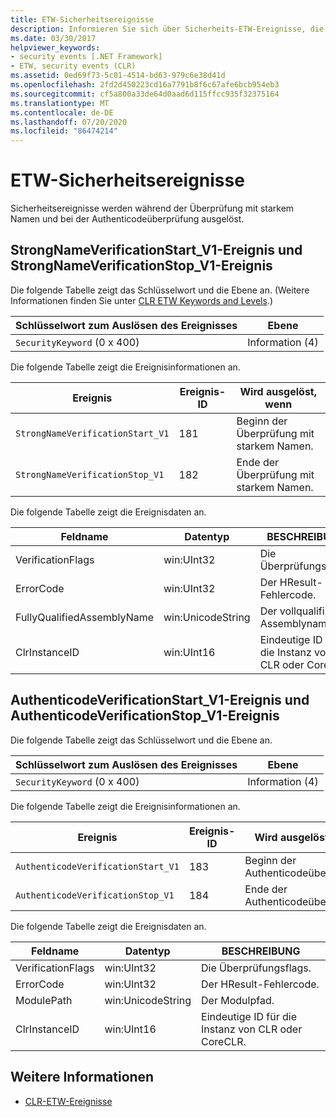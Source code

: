 ```yaml
---
title: ETW-Sicherheitsereignisse
description: Informieren Sie sich über Sicherheits-ETW-Ereignisse, die bei der Überprüfung starker Namen und bei der authenticodeüberprüfung in .net ausgelöst werden
ms.date: 03/30/2017
helpviewer_keywords:
- security events [.NET Framework]
- ETW, security events (CLR)
ms.assetid: 0ed69f73-5c01-4514-bd63-979c6e38d41d
ms.openlocfilehash: 2fd2d450223cd16a7791b8f6c67afe6bcb954eb3
ms.sourcegitcommit: cf5a800a33de64d0aad6d115ffcc935f32375164
ms.translationtype: MT
ms.contentlocale: de-DE
ms.lasthandoff: 07/20/2020
ms.locfileid: "86474214"
---
```

# <a name="security-etw-events"></a>ETW-Sicherheitsereignisse

Sicherheitsereignisse werden während der Überprüfung mit starkem Namen und bei der Authenticodeüberprüfung ausgelöst.  

## <a name="strongnameverificationstart_v1-and-strongnameverificationstop_v1-events"></a>StrongNameVerificationStart_V1-Ereignis und StrongNameVerificationStop_V1-Ereignis  
 Die folgende Tabelle zeigt das Schlüsselwort und die Ebene an. (Weitere Informationen finden Sie unter [CLR ETW Keywords and Levels](clr-etw-keywords-and-levels.md).)  
  
|Schlüsselwort zum Auslösen des Ereignisses|Ebene|  
|-----------------------------------|-----------|  
|`SecurityKeyword` (0 x 400)|Information (4)|  
  
 Die folgende Tabelle zeigt die Ereignisinformationen an.  
  
|Ereignis|Ereignis-ID|Wird ausgelöst, wenn|  
|-----------|--------------|-----------------|  
|`StrongNameVerificationStart_V1`|181|Beginn der Überprüfung mit starkem Namen.|  
|`StrongNameVerificationStop_V1`|182|Ende der Überprüfung mit starkem Namen.|  
  
 Die folgende Tabelle zeigt die Ereignisdaten an.  
  
|Feldname|Datentyp|BESCHREIBUNG|  
|----------------|---------------|-----------------|  
|VerificationFlags|win:UInt32|Die Überprüfungsflags.|  
|ErrorCode|win:UInt32|Der HResult-Fehlercode.|  
|FullyQualifiedAssemblyName|win:UnicodeString|Der vollqualifizierte Assemblyname.|  
|ClrInstanceID|win:UInt16|Eindeutige ID für die Instanz von CLR oder CoreCLR.|  

## <a name="authenticodeverificationstart_v1-and-authenticodeverificationstop_v1-events"></a>AuthenticodeVerificationStart_V1-Ereignis und AuthenticodeVerificationStop_V1-Ereignis  
 Die folgende Tabelle zeigt das Schlüsselwort und die Ebene an.  
  
|Schlüsselwort zum Auslösen des Ereignisses|Ebene|  
|-----------------------------------|-----------|  
|`SecurityKeyword` (0 x 400)|Information (4)|  
  
 Die folgende Tabelle zeigt die Ereignisinformationen an.  
  
|Ereignis|Ereignis-ID|Wird ausgelöst, wenn|  
|-----------|--------------|-----------------|  
|`AuthenticodeVerificationStart_V1`|183|Beginn der Authenticodeüberprüfung.|  
|`AuthenticodeVerificationStop_V1`|184|Ende der Authenticodeüberprüfung.|  
  
 Die folgende Tabelle zeigt die Ereignisdaten an.  
  
|Feldname|Datentyp|BESCHREIBUNG|  
|----------------|---------------|-----------------|  
|VerificationFlags|win:UInt32|Die Überprüfungsflags.|  
|ErrorCode|win:UInt32|Der HResult-Fehlercode.|  
|ModulePath|win:UnicodeString|Der Modulpfad.|  
|ClrInstanceID|win:UInt16|Eindeutige ID für die Instanz von CLR oder CoreCLR.|  
  
## <a name="see-also"></a>Weitere Informationen

- [CLR-ETW-Ereignisse](clr-etw-events.md)
